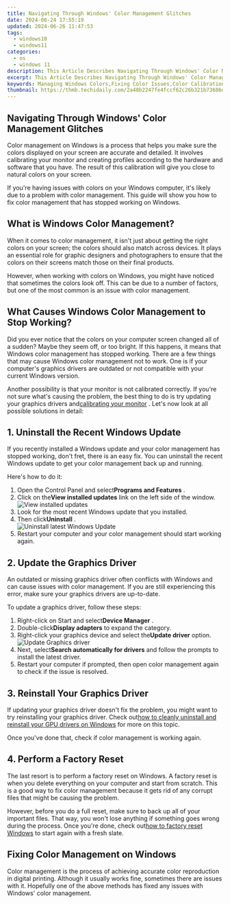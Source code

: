 ```yaml
---
title: Navigating Through Windows' Color Management Glitches
date: 2024-06-24 17:55:19
updated: 2024-06-26 11:47:53
tags:
  - windows10
  - windows11
categories:
  - os
  - windows 11
description: This Article Describes Navigating Through Windows' Color Management Glitches
excerpt: This Article Describes Navigating Through Windows' Color Management Glitches
keywords: Managing Windows Colors,Fixing Color Issues,Color Calibration in Windows,Windows Color Troubleshoot,Adjust Windows Palette,Overcome Color Glitches,Resolve PC Display Problems
thumbnail: https://thmb.techidaily.com/2a48b2247fe4fccf62c26b321b73686dd63d342e88315635def6454749492ddb.jpg
---
```


## Navigating Through Windows' Color Management Glitches

 Color management on Windows is a process that helps you make sure the colors displayed on your screen are accurate and detailed. It involves calibrating your monitor and creating profiles according to the hardware and software that you have. The result of this calibration will give you close to natural colors on your screen.

 If you're having issues with colors on your Windows computer, it's likely due to a problem with color management. This guide will show you how to fix color management that has stopped working on Windows.

## What is Windows Color Management?

 When it comes to color management, it isn't just about getting the right colors on your screen; the colors should also match across devices. It plays an essential role for graphic designers and photographers to ensure that the colors on their screens match those on their final products.

 However, when working with colors on Windows, you might have noticed that sometimes the colors look off. This can be due to a number of factors, but one of the most common is an issue with color management.

## What Causes Windows Color Management to Stop Working?

 Did you ever notice that the colors on your computer screen changed all of a sudden? Maybe they seem off, or too bright. If this happens, it means that Windows color management has stopped working. There are a few things that may cause Windows color management not to work. One is if your computer's graphics drivers are outdated or not compatible with your current Windows version.

 Another possibility is that your monitor is not calibrated correctly. If you're not sure what's causing the problem, the best thing to do is try updating your graphics drivers and[calibrating your monitor](https://www.makeuseof.com/how-to-calibrate-monitor-colors/) . Let's now look at all possible solutions in detail:

## 1\. Uninstall the Recent Windows Update

 If you recently installed a Windows update and your color management has stopped working, don't fret, there is an easy fix. You can uninstall the recent Windows update to get your color management back up and running.

Here's how to do it:

1. Open the Control Panel and select**Programs and Features** .
2. Click on the**View installed updates** link on the left side of the window.  
![View installed updates](https://static1.makeuseofimages.com/wordpress/wp-content/uploads/2022/11/View-installed-updates.jpg)
3. Look for the most recent Windows update that you installed.
4. Then click**Uninstall** .  
![Uninstall latest Windows Update](https://static1.makeuseofimages.com/wordpress/wp-content/uploads/2022/11/Uninstall-latest-Windows-Update.jpg)
5. Restart your computer and your color management should start working again.

## 2\. Update the Graphics Driver

 An outdated or missing graphics driver often conflicts with Windows and can cause issues with color management. If you are still experiencing this error, make sure your graphics drivers are up-to-date.

To update a graphics driver, follow these steps:

1. Right-click on Start and select**Device Manager** .
2. Double-click**Display adapters** to expand the category.
3. Right-click your graphics device and select the**Update driver** option.  
![Update Graphics driver](https://static1.makeuseofimages.com/wordpress/wp-content/uploads/2022/11/Update-Graphics-driver.jpg)
4. Next, select**Search automatically for drivers** and follow the prompts to install the latest driver.
5. Restart your computer if prompted, then open color management again to check if the issue is resolved.

## 3\. Reinstall Your Graphics Driver

 If updating your graphics driver doesn't fix the problem, you might want to try reinstalling your graphics driver. Check out[how to cleanly uninstall and reinstall your GPU drivers on Windows](https://www.makeuseof.com/how-to-cleanly-install-and-reinstall-gpu-drivers-on-windows/) for more on this topic.

 Once you've done that, check if color management is working again.

## 4\. Perform a Factory Reset

 The last resort is to perform a factory reset on Windows. A factory reset is when you delete everything on your computer and start from scratch. This is a good way to fix color management because it gets rid of any corrupt files that might be causing the problem.

 However, before you do a full reset, make sure to back up all of your important files. That way, you won't lose anything if something goes wrong during the process. Once you're done, check out[how to factory reset Windows](https://www.makeuseof.com/tag/4-ways-factory-reset-windows-computer/) to start again with a fresh slate.

## Fixing Color Management on Windows

 Color management is the process of achieving accurate color reproduction in digital printing. Although it usually works fine, sometimes there are issues with it. Hopefully one of the above methods has fixed any issues with Windows' color management.


<ins class="adsbygoogle"
     style="display:block"
     data-ad-format="autorelaxed"
     data-ad-client="ca-pub-7571918770474297"
     data-ad-slot="1223367746"></ins>



<ins class="adsbygoogle"
     style="display:block"
     data-ad-client="ca-pub-7571918770474297"
     data-ad-slot="8358498916"
     data-ad-format="auto"
     data-full-width-responsive="true"></ins>
